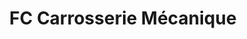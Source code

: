 ---
title: "FC Carrosserie Mécanique"
url: /clermont-ferrand/fc-carrosserie-mecanique/
shop: réparation de voitures
---